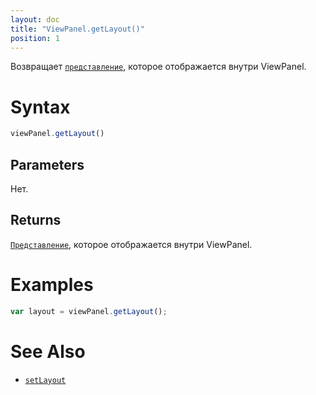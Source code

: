 ```yaml
---
layout: doc
title: "ViewPanel.getLayout()"
position: 1
---
```


Возвращает [`представление`](../../../Core/Elements/View), которое отображается внутри ViewPanel.

# Syntax

```js
viewPanel.getLayout()
```

## Parameters

Нет.

## Returns

[`Представление`](../../../Core/Elements/View), которое отображается внутри ViewPanel.

# Examples

```js
var layout = viewPanel.getLayout();
```

# See Also

* [`setLayout`](../ViewPanel.setLayout/)
